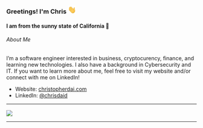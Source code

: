 ### Greetings! I'm Chris <img src="https://raw.githubusercontent.com/chrisdaid/chrisdaid/main/wave.gif" width="22px">

<h4>I am from the sunny state of California 🌴</h4>

<h6>About Me</h6>
<p>I’m a software engineer interested in business, cryptocurency, finance, and learning new technologies. I also have a background in Cybersecurity and IT. If you want to learn more about me, feel free to visit my website and/or connect with me on LinkedIn!</p>

- Website: [christopherdai.com](https://christopherdai.com)
- LinkedIn: [@chrisdaid](https://linkedin.com/in/chrisdaid)

---

<a href="https://github.com/chrisdaid/">
<img align = "center" src="https://github-readme-stats.vercel.app/api?username=chrisdaid&show_icons=true&theme=ayu-mirage&count_private=true"></img>
</a>

---
